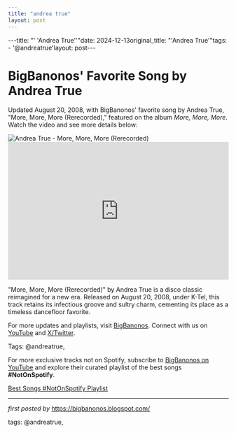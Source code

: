 ```yaml
---
title: "andrea true"
layout: post
---
```

---title: "' 'Andrea True''"date: 2024-12-13original_title: "'Andrea True'"tags:  - '@andreatrue'layout: post---<!-- Post Title --><h1 >BigBanonos' Favorite Song by Andrea True</h1> <!-- Introductory Text --><p >Updated August 20, 2008, with BigBanonos' favorite song by Andrea True, "More, More, More (Rerecorded)," featured on the album *More, More, More*. Watch the video and see more details below:</p> <!-- Featured Image --><div > <img src="https://m.media-amazon.com/images/I/91Xw4gh4WfL._UF1000,1000_QL80_.jpg" alt="Andrea True - More, More, More (Rerecorded)" /></div> <!-- YouTube Video Embed --><div > <iframe width="100%" height="315" src="https://www.youtube.com/embed/Io7ixZ5guZ0" title="More, More, More (Re-Recorded - Remastered)" frameborder="0" allow="accelerometer; autoplay; clipboard-write; encrypted-media; gyroscope; picture-in-picture; web-share" referrerpolicy="strict-origin-when-cross-origin" allowfullscreen></iframe></div> <!-- Song Information --><div > <p>"More, More, More (Rerecorded)" by Andrea True is a disco classic reimagined for a new era. Released on August 20, 2008, under K-Tel, this track retains its infectious groove and sultry charm, cementing its place as a timeless dancefloor favorite.</p></div> <!-- Footer Links --><div > <p>For more updates and playlists, visit <a href="https://bigbanonos.blogspot.com/" target="_blank">BigBanonos</a>. Connect with us on <a href="https://www.youtube.com/@BigBanonos" target="_blank">YouTube</a> and <a href="https://x.com/bigbanonos" target="_blank">X/Twitter</a>.</p></div> <!-- Tags --><p >Tags: @andreatrue,</p><!--Subscribe and Playlist Links--><div>    <p>For more exclusive tracks not on Spotify, subscribe to <a href="https://www.youtube.com/@BigBanonos" target="_blank">BigBanonos on YouTube</a> and explore their curated playlist of the best songs <strong>#NotOnSpotify</strong>.</p>    <p><a href="https://www.youtube.com/playlist?list=PLtuNtuTatqI0kFahUCbtbfenC_ET5O_tr" target="_blank">Best Songs #NotOnSpotify Playlist<br /></a></p></div><hr /><p><em>first posted by</em> <a href="https://bigbanonos.blogspot.com/" rel="noopener" target="_new">https://bigbanonos.blogspot.com/</a></p><p>tags: @andreatrue,</p>